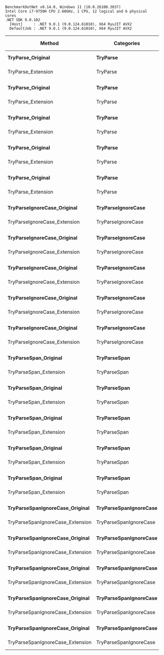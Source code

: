 ```
BenchmarkDotNet v0.14.0, Windows 11 (10.0.26100.3037)
Intel Core i7-9750H CPU 2.60GHz, 1 CPU, 12 logical and 6 physical cores
.NET SDK 9.0.102
  [Host]     : .NET 9.0.1 (9.0.124.61010), X64 RyuJIT AVX2
  DefaultJob : .NET 9.0.1 (9.0.124.61010), X64 RyuJIT AVX2
```

|  Method                             | Categories                 | BenchmarkValue |              Mean |          Error |         StdDev |    Ratio |  RatioSD | Allocated | Alloc Ratio |
|-------------------------------------|----------------------------|----------------|------------------:|---------------:|---------------:|---------:|---------:|----------:|------------:|
| **TryParse_Original**               | **TryParse**               | **?**          |     **0.2369 ns** |  **0.0130 ns** |  **0.0115 ns** | **1.00** | **0.07** |     **-** |      **NA** |
| TryParse_Extension                  | TryParse                   | ?              |         0.6810 ns |      0.0452 ns |      0.0484 ns |     2.88 |     0.24 |         - |          NA |
|                                     |                            |                |                   |                |                |          |          |           |             |
| **TryParse_Original**               | **TryParse**               | **2048**       |    **15.3601 ns** |  **0.1600 ns** |  **0.1419 ns** | **1.00** | **0.01** |     **-** |      **NA** |
| TryParse_Extension                  | TryParse                   | 2048           |        12.8518 ns |      0.0977 ns |      0.0816 ns |     0.84 |     0.01 |         - |          NA |
|                                     |                            |                |                   |                |                |          |          |           |             |
| **TryParse_Original**               | **TryParse**               | **Value0**     |    **15.9654 ns** |  **0.1891 ns** |  **0.1769 ns** | **1.00** | **0.02** |     **-** |      **NA** |
| TryParse_Extension                  | TryParse                   | Value0         |        13.1235 ns |      0.1544 ns |      0.1444 ns |     0.82 |     0.01 |         - |          NA |
|                                     |                            |                |                   |                |                |          |          |           |             |
| **TryParse_Original**               | **TryParse**               | **Value1023**  | **1,822.4086 ns** | **33.6388 ns** | **28.0900 ns** | **1.00** | **0.02** |     **-** |      **NA** |
| TryParse_Extension                  | TryParse                   | Value1023      |     1,591.0927 ns |     18.6163 ns |     16.5029 ns |     0.87 |     0.02 |         - |          NA |
|                                     |                            |                |                   |                |                |          |          |           |             |
| **TryParse_Original**               | **TryParse**               | **Value512**   | **1,556.8531 ns** |  **8.8268 ns** |  **7.8248 ns** | **1.00** | **0.01** |     **-** |      **NA** |
| TryParse_Extension                  | TryParse                   | Value512       |     1,536.9023 ns |     16.8905 ns |     15.7994 ns |     0.99 |     0.01 |         - |          NA |
|                                     |                            |                |                   |                |                |          |          |           |             |
| **TryParseIgnoreCase_Original**     | **TryParseIgnoreCase**     | **?**          |     **0.0268 ns** |  **0.0080 ns** |  **0.0067 ns** | **1.10** | **0.54** |     **-** |      **NA** |
| TryParseIgnoreCase_Extension        | TryParseIgnoreCase         | ?              |         0.6478 ns |      0.0212 ns |      0.0198 ns |    26.62 |    11.04 |         - |          NA |
|                                     |                            |                |                   |                |                |          |          |           |             |
| **TryParseIgnoreCase_Original**     | **TryParseIgnoreCase**     | **2048**       |    **15.5139 ns** |  **0.2198 ns** |  **0.2056 ns** | **1.00** | **0.02** |     **-** |      **NA** |
| TryParseIgnoreCase_Extension        | TryParseIgnoreCase         | 2048           |        13.0845 ns |      0.2247 ns |      0.2102 ns |     0.84 |     0.02 |         - |          NA |
|                                     |                            |                |                   |                |                |          |          |           |             |
| **TryParseIgnoreCase_Original**     | **TryParseIgnoreCase**     | **Value0**     |    **18.6537 ns** |  **0.2387 ns** |  **0.2233 ns** | **1.00** | **0.02** |     **-** |      **NA** |
| TryParseIgnoreCase_Extension        | TryParseIgnoreCase         | Value0         |        15.6501 ns |      0.1221 ns |      0.1142 ns |     0.84 |     0.01 |         - |          NA |
|                                     |                            |                |                   |                |                |          |          |           |             |
| **TryParseIgnoreCase_Original**     | **TryParseIgnoreCase**     | **Value1023**  | **1,374.5573 ns** |  **4.6251 ns** |  **3.8621 ns** | **1.00** | **0.00** |     **-** |      **NA** |
| TryParseIgnoreCase_Extension        | TryParseIgnoreCase         | Value1023      |     1,150.2127 ns |     13.7808 ns |     12.8906 ns |     0.84 |     0.01 |         - |          NA |
|                                     |                            |                |                   |                |                |          |          |           |             |
| **TryParseIgnoreCase_Original**     | **TryParseIgnoreCase**     | **Value512**   | **2,510.4184 ns** | **23.9589 ns** | **22.4112 ns** | **1.00** | **0.01** |     **-** |      **NA** |
| TryParseIgnoreCase_Extension        | TryParseIgnoreCase         | Value512       |     2,221.3837 ns |     20.3968 ns |     18.0812 ns |     0.88 |     0.01 |         - |          NA |
|                                     |                            |                |                   |                |                |          |          |           |             |
| **TryParseSpan_Original**           | **TryParseSpan**           | **?**          |     **2.5262 ns** |  **0.0498 ns** |  **0.0466 ns** | **1.00** | **0.03** |     **-** |      **NA** |
| TryParseSpan_Extension              | TryParseSpan               | ?              |         0.4163 ns |      0.0251 ns |      0.0235 ns |     0.16 |     0.01 |         - |          NA |
|                                     |                            |                |                   |                |                |          |          |           |             |
| **TryParseSpan_Original**           | **TryParseSpan**           | **2048**       |    **12.1581 ns** |  **0.0690 ns** |  **0.0646 ns** | **1.00** | **0.01** |     **-** |      **NA** |
| TryParseSpan_Extension              | TryParseSpan               | 2048           |        12.4807 ns |      0.1365 ns |      0.1276 ns |     1.03 |     0.01 |         - |          NA |
|                                     |                            |                |                   |                |                |          |          |           |             |
| **TryParseSpan_Original**           | **TryParseSpan**           | **Value0**     |    **17.7419 ns** |  **0.1685 ns** |  **0.1576 ns** | **1.00** | **0.01** |     **-** |      **NA** |
| TryParseSpan_Extension              | TryParseSpan               | Value0         |        12.8958 ns |      0.2350 ns |      0.2199 ns |     0.73 |     0.01 |         - |          NA |
|                                     |                            |                |                   |                |                |          |          |           |             |
| **TryParseSpan_Original**           | **TryParseSpan**           | **Value1023**  | **1,857.5029 ns** | **23.5440 ns** | **22.0231 ns** | **1.00** | **0.02** |     **-** |      **NA** |
| TryParseSpan_Extension              | TryParseSpan               | Value1023      |     1,573.7532 ns |     11.0704 ns |     10.3553 ns |     0.85 |     0.01 |         - |          NA |
|                                     |                            |                |                   |                |                |          |          |           |             |
| **TryParseSpan_Original**           | **TryParseSpan**           | **Value512**   | **1,560.8353 ns** | **30.4518 ns** | **33.8471 ns** | **1.00** | **0.03** |     **-** |      **NA** |
| TryParseSpan_Extension              | TryParseSpan               | Value512       |     1,385.7726 ns |     11.2401 ns |      9.9641 ns |     0.89 |     0.02 |         - |          NA |
|                                     |                            |                |                   |                |                |          |          |           |             |
| **TryParseSpanIgnoreCase_Original** | **TryParseSpanIgnoreCase** | **?**          |     **2.4497 ns** |  **0.0293 ns** |  **0.0274 ns** | **1.00** | **0.02** |     **-** |      **NA** |
| TryParseSpanIgnoreCase_Extension    | TryParseSpanIgnoreCase     | ?              |         0.6729 ns |      0.0339 ns |      0.0301 ns |     0.27 |     0.01 |         - |          NA |
|                                     |                            |                |                   |                |                |          |          |           |             |
| **TryParseSpanIgnoreCase_Original** | **TryParseSpanIgnoreCase** | **2048**       |    **12.2033 ns** |  **0.0839 ns** |  **0.0785 ns** | **1.00** | **0.01** |     **-** |      **NA** |
| TryParseSpanIgnoreCase_Extension    | TryParseSpanIgnoreCase     | 2048           |        12.9808 ns |      0.0989 ns |      0.0926 ns |     1.06 |     0.01 |         - |          NA |
|                                     |                            |                |                   |                |                |          |          |           |             |
| **TryParseSpanIgnoreCase_Original** | **TryParseSpanIgnoreCase** | **Value0**     |    **19.8786 ns** |  **0.1414 ns** |  **0.1253 ns** | **1.00** | **0.01** |     **-** |      **NA** |
| TryParseSpanIgnoreCase_Extension    | TryParseSpanIgnoreCase     | Value0         |        15.7194 ns |      0.1336 ns |      0.1250 ns |     0.79 |     0.01 |         - |          NA |
|                                     |                            |                |                   |                |                |          |          |           |             |
| **TryParseSpanIgnoreCase_Original** | **TryParseSpanIgnoreCase** | **Value1023**  | **1,375.9447 ns** | **18.3933 ns** | **17.2051 ns** | **1.00** | **0.02** |     **-** |      **NA** |
| TryParseSpanIgnoreCase_Extension    | TryParseSpanIgnoreCase     | Value1023      |     1,155.4432 ns |     22.3699 ns |     20.9249 ns |     0.84 |     0.02 |         - |          NA |
|                                     |                            |                |                   |                |                |          |          |           |             |
| **TryParseSpanIgnoreCase_Original** | **TryParseSpanIgnoreCase** | **Value512**   | **2,225.4552 ns** | **31.9215 ns** | **26.6559 ns** | **1.00** | **0.02** |     **-** |      **NA** |
| TryParseSpanIgnoreCase_Extension    | TryParseSpanIgnoreCase     | Value512       |     2,312.0035 ns |     20.9872 ns |     19.6315 ns |     1.04 |     0.01 |         - |          NA |